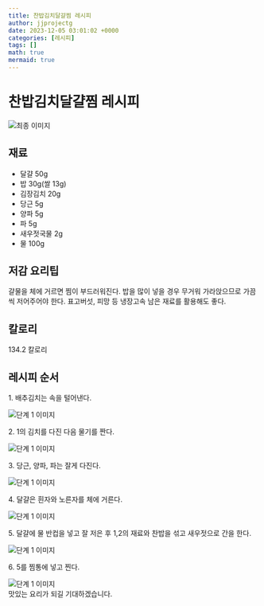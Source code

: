 ```yaml
---
title: 찬밥김치달걀찜 레시피
author: jjprojectg
date: 2023-12-05 03:01:02 +0000
categories: [레시피]
tags: []
math: true
mermaid: true
---
```

<meta name="og:type" content="website"/>
<meta charset="UTF-8"/>
<div class="header">
  <h1>찬밥김치달걀찜 레시피</h1>
</div>

<div class="container my-4">
  <div class="row">
    <div class="col-12 col-md-6">
      <div class="recipe-image">
        <img src="http://www.foodsafetykorea.go.kr/uploadimg/20141118/20141118101957_1416273597162.jpg" class="step-image" alt="최종 이미지"/>
      </div>
    </div>
    <div class="col-12 col-md-6">
      <div class="ingredients">
        <h2>재료</h2>
        <ul class="card">
          <li> 달걀 50g </li>
          <li>  밥 30g(쌀 13g) </li>
          <li>  김장김치 20g </li>
          <li>  당근 5g </li>
          <li>  양파 5g </li>
          <li>  파 5g </li>
          <li>  새우젓국물 2g </li>
          <li>  물 100g </li>
</ul>
      </div>
    </div>
    <div class="col-12 col-md-6">
      <div class="ingredients">
        <h2>저감 요리팁</h2>
        <div class="card"> 
          <p>
            걀물을 체에 거르면 찜이 부드러워진다. 밥을 많이 넣을 경우 무거워 가라앉으므로 가끔씩 저어주어야 한다. 표고버섯, 피망 등 냉장고속 남은 재료를 활용해도 좋다.
          </p>
        </div>
      </div>
      <div class="ingredients">
        <h2>칼로리</h2>
        <div class="card"> 
          <p>
            134.2 칼로리
          </p>
        </div>
      </div>
    </div>
  </div>

  <h2 class="my-4">레시피 순서</h2>
  <div class="card recipe-card">
    <div class="card-body recipe-step">
      <p class="card-text step-description">1. 배추김치는 속을 털어낸다.</p>
      <img src="http://www.foodsafetykorea.go.kr/uploadimg/cook/738-1.jpg" alt="단계 1 이미지" class="step-image"/>
    </div>
  </div>
  <div class="card recipe-card">
    <div class="card-body recipe-step">
      <p class="card-text step-description">2. 1의 김치를 다진 다음 물기를 짠다.</p>
      <img src="http://www.foodsafetykorea.go.kr/uploadimg/cook/738-2.jpg" alt="단계 1 이미지" class="step-image"/>
    </div>
  </div>
  <div class="card recipe-card">
    <div class="card-body recipe-step">
      <p class="card-text step-description">3. 당근, 양파, 파는 잘게 다진다.</p>
      <img src="http://www.foodsafetykorea.go.kr/uploadimg/cook/738-3.jpg" alt="단계 1 이미지" class="step-image"/>
    </div>
  </div>
  <div class="card recipe-card">
    <div class="card-body recipe-step">
      <p class="card-text step-description">4. 달걀은 흰자와 노른자를 체에 거른다.</p>
      <img src="http://www.foodsafetykorea.go.kr/uploadimg/cook/738-4.jpg" alt="단계 1 이미지" class="step-image"/>
    </div>
  </div>
  <div class="card recipe-card">
    <div class="card-body recipe-step">
      <p class="card-text step-description">5. 달걀에 물 반컵을 넣고 잘 저은 후 1,2의 재료와 찬밥을 섞고 새우젓으로 간을 한다.</p>
      <img src="http://www.foodsafetykorea.go.kr/uploadimg/cook/738-5.jpg" alt="단계 1 이미지" class="step-image"/>
    </div>
  </div>
  <div class="card recipe-card">
    <div class="card-body recipe-step">
      <p class="card-text step-description">6. 5를 찜통에 넣고 찐다.</p>
      <img src="http://www.foodsafetykorea.go.kr/uploadimg/cook/738-6.jpg" alt="단계 1 이미지" class="step-image"/>
    </div>
  </div>

</div>
맛있는 요리가 되길 기대하겠습니다.
